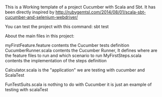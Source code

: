 This is a Working template of a project Cucumber with Scala and Sbt. It has been directly inspired by http://rubygemtsl.com/2014/08/01/scala-sbt-cucumber-and-selenium-webdriver/

You can test the project with this command: sbt test

About the main files in this project:

myFirstFeature.feature contents the Cucumber tests definition
CucumberRunner.scala contents the Cucumber Runner, It defines where are the feature files to run and which scenario to run
MyFirstSteps.scala contents the implementation of the steps definition

Calculator.scala is the "application" we are testing with cucumber and ScalaTest

FunTestSuits.scala is nothing to do with Cucumber it is just an example of testing with scalaTest


